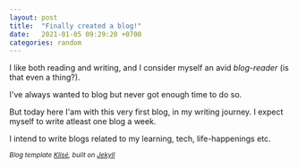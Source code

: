 ```yaml
---
layout: post
title:  "Finally created a blog!"
date:   2021-01-05 09:29:20 +0700
categories: random
---
```


I like both reading and writing, and I consider myself an avid *blog-reader* (is that even a thing?).

I've always wanted to blog but never got enough time to do so.

But today here I'am with this very first blog, in my writing journey. I expect myself to write atleast one blog a week.

I intend to write blogs related to my learning, tech, life-happenings etc.

<small>*Blog template [Klisé](https://github.com/piharpi/jekyll-klise), built on [Jekyll](https://jekyllrb.com/)*</small>
